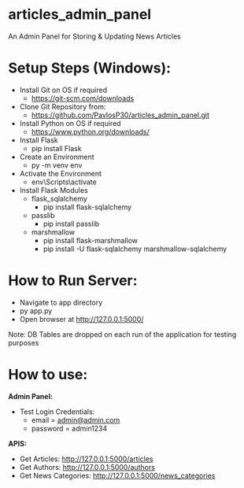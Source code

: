 # articles_admin_panel
An Admin Panel for Storing &amp; Updating News Articles

# Setup Steps (Windows):
  *	Install Git on OS if required
    *  https://git-scm.com/downloads 
  *	Clone Git Repository from:
    *  https://github.com/PavlosP30/articles_admin_panel.git 
  *	Install Python on OS if required 
    *  https://www.python.org/downloads/
  * Install Flask
    *	 pip install Flask
  * Create an Environment
    *  py -m venv env
  * Activate the Environment
    *	 env\Scripts\activate
  * Install Flask Modules
    * flask_sqlalchemy
      * pip install flask-sqlalchemy
    * passlib
      * pip install passlib
    * marshmallow
      * pip install flask-marshmallow
      * pip install -U flask-sqlalchemy marshmallow-sqlalchemy

# How to Run Server:
  * Navigate to app directory
  * py app.py
  * Open browser at http://127.0.0.1:5000/
  
  Note: DB Tables are dropped on each run of the application for testing purposes

# How to use:
**Admin Panel:**
* Test Login Credentials:
  *	email = admin@admin.com
  *	password = admin1234

**APIS:**
* Get Articles: http://127.0.0.1:5000/articles
* Get Authors: http://127.0.0.1:5000/authors
* Get News Categories: http://127.0.0.1:5000/news_categories
